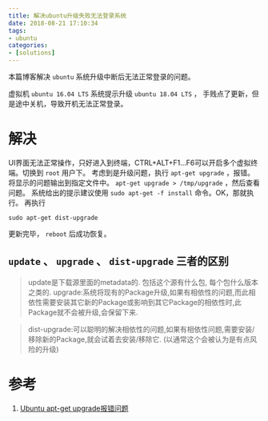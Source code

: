 ```yaml
---
title: 解决ubuntu升级失败无法登录系统
date: 2018-08-21 17:10:34
tags:
- ubuntu
categories:
- [solutions]
---
```

本篇博客解决 `ubuntu` 系统升级中断后无法正常登录的问题。
<!-- more -->
虚拟机 `ubuntu 16.04 LTS` 系统提示升级 `ubuntu 18.04 LTS` ， 手贱点了更新，但是途中关机，导致开机无法正常登录。

# 解决
UI界面无法正常操作，只好进入到终端，CTRL+ALT+F1…F6可以开启多个虚拟终端。切换到 `root` 用户下。
考虑到是升级问题，执行 `apt-get upgrade` ，报错。
将显示的问题输出到指定文件中。 `apt-get upgrade > /tmp/upgrade` ，然后查看问题。
系统给出的提示建议使用 `sudo apt-get -f install` 命令。OK，那就执行。
再执行
```
sudo apt-get dist-upgrade
```
更新完毕， `reboot` 后成功恢复。

## `update` 、 `upgrade` 、 `dist-upgrade` 三者的区别

> update是下载源里面的metadata的. 包括这个源有什么包, 每个包什么版本之类的.
> upgrade:系统将现有的Package升级,如果有相依性的问题,而此相依性需要安装其它新的Package或影响到其它Package的相依性时,此Package就不会被升级,会保留下来. 

> dist-upgrade:可以聪明的解决相依性的问题,如果有相依性问题,需要安装/移除新的Package,就会试着去安装/移除它. (以通常这个会被认为是有点风险的升级) 

# 参考
1. [Ubuntu apt-get upgrade报错问题](https://www.cnblogs.com/ocean1100/articles/7641875.html)

